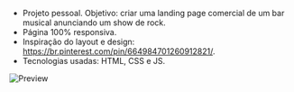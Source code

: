 - Projeto pessoal. Objetivo: criar uma landing page comercial de um bar musical anunciando um show de rock.
- Página 100% responsiva.
- Inspiração do layout e design: https://br.pinterest.com/pin/664984701260912821/.
- Tecnologias usadas: HTML, CSS e JS.

![Preview](.images/screenshot.jpg)
